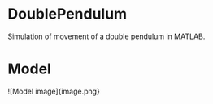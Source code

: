 # DoublePendulum
Simulation of movement of a double pendulum in MATLAB. 

# Model
![Model image]{image.png}
